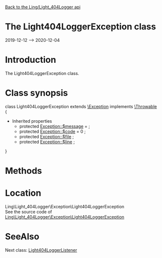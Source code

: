[Back to the Ling/Light_404Logger api](https://github.com/lingtalfi/Light_404Logger/blob/master/doc/api/Ling/Light_404Logger.md)



The Light404LoggerException class
================
2019-12-12 --> 2020-12-04






Introduction
============

The Light404LoggerException class.



Class synopsis
==============


class <span class="pl-k">Light404LoggerException</span> extends [\Exception](http://php.net/manual/en/class.exception.php) implements [\Throwable](http://php.net/manual/en/class.throwable.php) {

- Inherited properties
    - protected  [Exception::$message](#property-message) =  ;
    - protected  [Exception::$code](#property-code) = 0 ;
    - protected  [Exception::$file](#property-file) ;
    - protected  [Exception::$line](#property-line) ;

}






Methods
==============






Location
=============
Ling\Light_404Logger\Exception\Light404LoggerException<br>
See the source code of [Ling\Light_404Logger\Exception\Light404LoggerException](https://github.com/lingtalfi/Light_404Logger/blob/master/Exception/Light404LoggerException.php)



SeeAlso
==============
Next class: [Light404LoggerListener](https://github.com/lingtalfi/Light_404Logger/blob/master/doc/api/Ling/Light_404Logger/Logger/Light404LoggerListener.md)<br>
